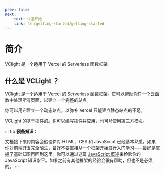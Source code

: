 ```yaml
---
prev: false
next: 
    text: 快速开始
    link: /zh/getting-started/getting-started
---
```


# 简介

VClight 是一个适用于 Vercel 的 Serverless 函数框架。

## 什么是 VCLight ？

VClight 是一个适用于 Vercel 的 Serverless 函数框架。它可以帮助你在一个云函数中处理所有页面，以建立一个完整的站点。 

你可以用它建立一个动态站点，以弥补 Vercel 只能建立静态站点的不足。

VCLight 的基于插件的。你可以编写插件并应用，也可以使用第三方模块。

::: tip
**预备知识：**

文档接下来的内容会假设你对 HTML、CSS 和 JavaScript 已经基本熟悉。如果你对前端开发完全陌生，最好不要直接从一个框架开始进行入门学习——最好是掌握了基础知识再回到这里。你可以通过这篇 [JavaScript 概述](https://developer.mozilla.org/zh-CN/docs/Web/JavaScript/A_re-introduction_to_JavaScript)来检验你的 JavaScript 知识水平。如果之前有其他框架的经验会很有帮助，但也不是必须的。
:::
